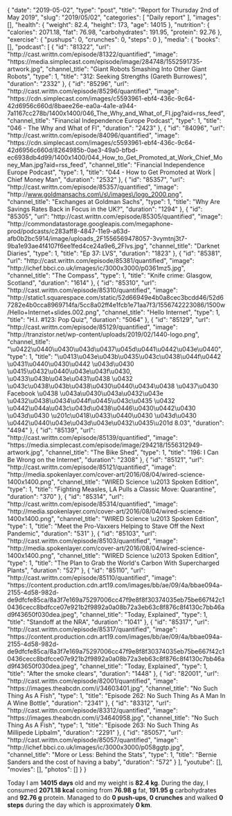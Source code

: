 {
    "date": "2019-05-02",
    "type": "post",
    "title": "Report for Thursday 2nd of May 2019",
    "slug": "2019\/05\/02",
    "categories": [
        "Daily report"
    ],
    "images": [],
    "health": {
        "weight": 82.4,
        "height": 173,
        "age": 14015
    },
    "nutrition": {
        "calories": 2071.18,
        "fat": 76.98,
        "carbohydrates": 191.95,
        "protein": 92.76
    },
    "exercise": {
        "pushups": 0,
        "crunches": 0,
        "steps": 0
    },
    "media": {
        "books": [],
        "podcast": [
            {
                "id": "81322",
                "url": "http:\/\/cast.writtn.com\/episode\/81322\/quantified",
                "image": "https:\/\/media.simplecast.com\/episode\/image\/284748\/1552591735-artwork.jpg",
                "channel_title": "Giant Robots Smashing Into Other Giant Robots",
                "type": 1,
                "title": "312: Seeking Strengths (Gareth Burrowes)",
                "duration": "2332"
            },
            {
                "id": "85296",
                "url": "http:\/\/cast.writtn.com\/episode\/85296\/quantified",
                "image": "https:\/\/cdn.simplecast.com\/images\/c5593961-ebf4-436c-9c64-42d6956c660d\/8baee26e-ea0a-4a1e-a944-7a1167cc278b\/1400x1400\/046_The_Why_and_What_of_FI.jpg?aid=rss_feed",
                "channel_title": "Financial Independence Europe Podcast",
                "type": 1,
                "title": "046 - The Why and What of FI",
                "duration": "2423"
            },
            {
                "id": "84096",
                "url": "http:\/\/cast.writtn.com\/episode\/84096\/quantified",
                "image": "https:\/\/cdn.simplecast.com\/images\/c5593961-ebf4-436c-9c64-42d6956c660d\/8264985b-0ae3-49a0-bfbd-ec6938db4d99\/1400x1400\/044_How_to_Get_Promoted_at_Work_Chief_Money_Man.jpg?aid=rss_feed",
                "channel_title": "Financial Independence Europe Podcast",
                "type": 1,
                "title": "044 - How to Get Promoted at Work | Chief Money Man",
                "duration": "2532"
            },
            {
                "id": "85357",
                "url": "http:\/\/cast.writtn.com\/episode\/85357\/quantified",
                "image": "http:\/\/www.goldmansachs.com\/s\/images\/logo_2000.png",
                "channel_title": "Exchanges at Goldman Sachs",
                "type": 1,
                "title": "Why Are Savings Rates Back in Focus in the UK?",
                "duration": "1294"
            },
            {
                "id": "85305",
                "url": "http:\/\/cast.writtn.com\/episode\/85305\/quantified",
                "image": "http:\/\/commondatastorage.googleapis.com\/megaphone-prod\/podcasts\/c283aff8-4847-11e9-a63d-afb0b2bc5914\/image\/uploads_2F1556569478057-3vymtnj3t7-9ba1e93ae4f4107f6ee1fed4ce24a9e6_2Flvs.jpg",
                "channel_title": "Darknet Diaries",
                "type": 1,
                "title": "Ep 37: LVS",
                "duration": "1823"
            },
            {
                "id": "85381",
                "url": "http:\/\/cast.writtn.com\/episode\/85381\/quantified",
                "image": "http:\/\/ichef.bbci.co.uk\/images\/ic\/3000x3000\/p0361mz5.jpg",
                "channel_title": "The Compass",
                "type": 1,
                "title": "Knife crime: Glasgow, Scotland",
                "duration": "1614"
            },
            {
                "id": "85310",
                "url": "http:\/\/cast.writtn.com\/episode\/85310\/quantified",
                "image": "http:\/\/static1.squarespace.com\/static\/52d66949e4b0a8cec3bcdd46\/52d67282e4b0cca8969714fa\/5cc8a02ff4e1fcb1e71aa7f3\/1556742223086\/1500w\/Hello+Internet+slides.002.png",
                "channel_title": "Hello Internet",
                "type": 1,
                "title": "H.I. #123: Pop Quiz",
                "duration": "5064"
            },
            {
                "id": "85129",
                "url": "http:\/\/cast.writtn.com\/episode\/85129\/quantified",
                "image": "http:\/\/tranzistor.net\/wp-content\/uploads\/2019\/02\/1440-logo.png",
                "channel_title": "\u0422\u0440\u0430\u043d\u0437\u045d\u0441\u0442\u043e\u0440",
                "type": 1,
                "title": "\u0413\u043e\u043b\u0435\u043c\u0438\u044f\u0442 \u0431\u0440\u0430\u0442 \u043d\u0430 \u0415\u0432\u0440\u043e\u043f\u0430, \u0433\u043b\u043e\u0431\u0438 \u0432 \u043c\u0438\u043b\u0438\u0430\u0440\u0434\u0438 \u0437\u0430 Facebook \u0438 \u043a\u0430\u043a\u0432\u043e \u0432\u0438\u0434\u044f\u0445\u043c\u0435 \u0432 \u0442\u044a\u043c\u043d\u0438\u0446\u0430\u0442\u0430 \u043d\u0430 \u201c\u0418\u0433\u0440\u0430 \u043d\u0430 \u0442\u0440\u043e\u043d\u043e\u0432\u0435\u201d 8.03",
                "duration": "4494"
            },
            {
                "id": "85139",
                "url": "http:\/\/cast.writtn.com\/episode\/85139\/quantified",
                "image": "https:\/\/media.simplecast.com\/episode\/image\/294218\/1556312949-artwork.jpg",
                "channel_title": "The Bike Shed",
                "type": 1,
                "title": "196: I Can Be Wrong on the Internet",
                "duration": "2308"
            },
            {
                "id": "85121",
                "url": "http:\/\/cast.writtn.com\/episode\/85121\/quantified",
                "image": "http:\/\/media.spokenlayer.com\/cover-art\/2016\/08\/04\/wired-science-1400x1400.png",
                "channel_title": "WIRED Science \u2013 Spoken Edition",
                "type": 1,
                "title": "Fighting Measles, LA Pulls a Classic Move: Quarantine",
                "duration": "370"
            },
            {
                "id": "85314",
                "url": "http:\/\/cast.writtn.com\/episode\/85314\/quantified",
                "image": "http:\/\/media.spokenlayer.com\/cover-art\/2016\/08\/04\/wired-science-1400x1400.png",
                "channel_title": "WIRED Science \u2013 Spoken Edition",
                "type": 1,
                "title": "Meet the Pro-Vaxxers Helping to Stave Off the Next Pandemic",
                "duration": "531"
            },
            {
                "id": "85103",
                "url": "http:\/\/cast.writtn.com\/episode\/85103\/quantified",
                "image": "http:\/\/media.spokenlayer.com\/cover-art\/2016\/08\/04\/wired-science-1400x1400.png",
                "channel_title": "WIRED Science \u2013 Spoken Edition",
                "type": 1,
                "title": "The Plan to Grab the World's Carbon With Supercharged Plants",
                "duration": "527"
            },
            {
                "id": "85110",
                "url": "http:\/\/cast.writtn.com\/episode\/85110\/quantified",
                "image": "https:\/\/content.production.cdn.art19.com\/images\/bb\/ae\/09\/4a\/bbae094a-2155-4d58-982d-de9dfcfe85ca\/8a3f7e169a75297006cc47f9e8f8f30374035eb75be667f42c10436cecc8bdfcce07e921b2f9892a0a08b72a3eb63c8f876c8f4130c7bb46ad9f43650f030dea.jpeg",
                "channel_title": "Today, Explained",
                "type": 1,
                "title": "Standoff at the NRA",
                "duration": "1041"
            },
            {
                "id": "85317",
                "url": "http:\/\/cast.writtn.com\/episode\/85317\/quantified",
                "image": "https:\/\/content.production.cdn.art19.com\/images\/bb\/ae\/09\/4a\/bbae094a-2155-4d58-982d-de9dfcfe85ca\/8a3f7e169a75297006cc47f9e8f8f30374035eb75be667f42c10436cecc8bdfcce07e921b2f9892a0a08b72a3eb63c8f876c8f4130c7bb46ad9f43650f030dea.jpeg",
                "channel_title": "Today, Explained",
                "type": 1,
                "title": "After the smoke clears",
                "duration": "1448"
            },
            {
                "id": "82001",
                "url": "http:\/\/cast.writtn.com\/episode\/82001\/quantified",
                "image": "https:\/\/images.theabcdn.com\/i\/34603401.jpg",
                "channel_title": "No Such Thing As A Fish",
                "type": 1,
                "title": "Episode 262: No Such Thing As A Man In A Wine Bottle",
                "duration": "2341"
            },
            {
                "id": "83312",
                "url": "http:\/\/cast.writtn.com\/episode\/83312\/quantified",
                "image": "https:\/\/images.theabcdn.com\/i\/34640958.jpg",
                "channel_title": "No Such Thing As A Fish",
                "type": 1,
                "title": "Episode 263: No Such Thing As Millipede Lipbalm",
                "duration": "2291"
            },
            {
                "id": "85057",
                "url": "http:\/\/cast.writtn.com\/episode\/85057\/quantified",
                "image": "http:\/\/ichef.bbci.co.uk\/images\/ic\/3000x3000\/p058ggtp.jpg",
                "channel_title": "More or Less: Behind the Stats",
                "type": 1,
                "title": "Bernie Sanders and the cost of having a baby",
                "duration": "572"
            }
        ],
        "youtube": [],
        "movies": [],
        "photos": []
    }
}

Today I am <strong>14015 days</strong> old and my weight is <strong>82.4 kg</strong>. During the day, I consumed <strong>2071.18 kcal</strong> coming from <strong>76.98 g</strong> fat, <strong>191.95 g</strong> carbohydrates and <strong>92.76 g</strong> protein. Managed to do <strong>0 push-ups</strong>, <strong>0 crunches</strong> and walked <strong>0 steps</strong> during the day which is approximately <strong>0 km</strong>.